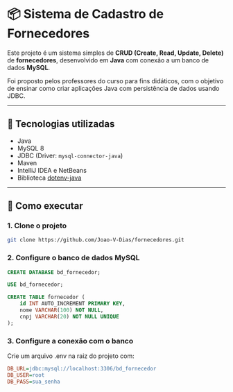 # 📦 Sistema de Cadastro de Fornecedores

Este projeto é um sistema simples de **CRUD (Create, Read, Update, Delete)** de **fornecedores**, desenvolvido em **Java** com conexão a um banco de dados **MySQL**.

Foi proposto pelos professores do curso para fins didáticos, com o objetivo de ensinar como criar aplicações Java com persistência de dados usando JDBC.

---

## 🚀 Tecnologias utilizadas

- Java 
- MySQL 8
- JDBC (Driver: `mysql-connector-java`)
- Maven
- IntelliJ IDEA e NetBeans
- Biblioteca [dotenv-java](https://github.com/cdimascio/dotenv-java)

---

## 🧪 Como executar

### 1. Clone o projeto

```bash
git clone https://github.com/Joao-V-Dias/fornecedores.git
```

### 2. Configure o banco de dados MySQL

```sql
CREATE DATABASE bd_fornecedor;

USE bd_fornecedor;

CREATE TABLE fornecedor (
    id INT AUTO_INCREMENT PRIMARY KEY,
    nome VARCHAR(100) NOT NULL,
    cnpj VARCHAR(20) NOT NULL UNIQUE
);
```

### 3. Configure a conexão com o banco
Crie um arquivo .env na raiz do projeto com:

```ini
DB_URL=jdbc:mysql://localhost:3306/bd_fornecedor
DB_USER=root
DB_PASS=sua_senha
```